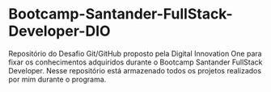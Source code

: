 # Bootcamp-Santander-FullStack-Developer-DIO
Repositório do Desafio Git/GitHub proposto pela Digital Innovation One para fixar os conhecimentos adquiridos durante o Bootcamp Santander FullStack Developer. Nesse repositório está armazenado todos os projetos realizados por mim durante o programa.
